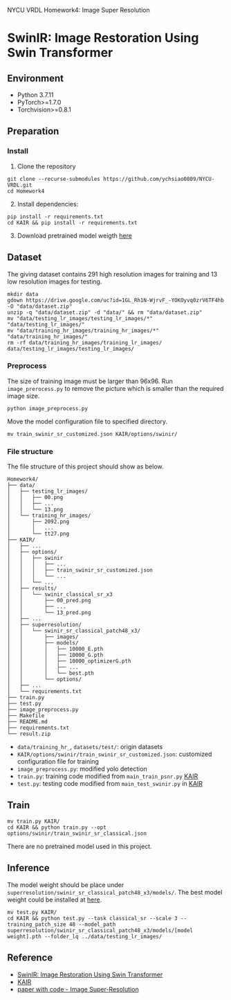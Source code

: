 NYCU VRDL Homework4: Image Super Resolution
# SwinIR: Image Restoration Using Swin Transformer

## Environment
- Python 3.7.11
- PyTorch>=1.7.0
- Torchvision>=0.8.1

## Preparation
### Install
1. Clone the repository
```
git clone --recurse-submodules https://github.com/ychsiao0809/NYCU-VRDL.git
cd Homework4
```
2. Install dependencies:
```
pip install -r requirements.txt
cd KAIR && pip install -r requirements.txt 
```
3. Download pretrained model weigth [here]()

## Dataset
The giving dataset contains 291 high resolution images for training and 13 low resolution images for testing.
```
mkdir data
gdown https://drive.google.com/uc?id=1GL_Rh1N-WjrvF_-YOKOyvq0zrV6TF4hb -O "data/dataset.zip"
unzip -q "data/dataset.zip" -d "data/" && rm "data/dataset.zip"
mv "data/testing_lr_images/testing_lr_images/*" "data/testing_lr_images/"
mv "data/training_hr_images/training_hr_images/*" "data/training_hr_images/"
rm -rf data/training_hr_images/training_lr_images/ data/testing_lr_images/testing_lr_images/
```

### Preprocess
The size of training image must be larger than 96x96. Run `image_prerocess.py` to remove the picture which is smaller than the required image size.
```  
python image_preprocess.py
```

Move the model configuration file to specified directory.
```
mv train_swinir_sr_customized.json KAIR/options/swinir/
```

### File structure
The file structure of this project should show as below.
```
Homework4/
├── data/
│   ├── testing_lr_images/
│   │   ├── 00.png
│   │   ├── ...
│   │   └── 13.png
│   └── training_hr_images/
│       ├── 2092.png
│       │   ...
│       └── tt27.png
├── KAIR/
│   ├── ...
│   ├── options/
│   │   ├── swinir
│   │   │   ├── ...
│   │   │   ├── train_swinir_sr_customized.json
│   │   │   └── ...
│   │   └── ...
│   ├── results/
│   │   └── swinir_classical_sr_x3
│   │       ├── 00_pred.png
│   │       ├── ...
│   │       └── 13_pred.png
│   ├── ...
│   ├── superresolution/
│   │   └── swinir_sr_classical_patch48_x3/
│   │       ├── images/
│   │       ├── models/
│   │       │   ├── 10000_E.pth
│   │       │   ├── 10000_G.pth
│   │       │   ├── 10000_optimizerG.pth
│   │       │   ├── ...
│   │       │   └── best.pth
│   │       └── options/
│   ├── ...
│   └── requirements.txt
├── train.py
├── test.py
├── image_preprocess.py
├── Makefile
├── README.md
├── requirements.txt
└── result.zip
```
- `data/training_hr_`, `datasets/test/`: origin datasets
- `KAIR/options/swinir/train_swinir_sr_customized.json`: customized configuration file for training
- `image_preprocess.py`: modified yolo detection
- `train.py`: training code modified from `main_train_psnr.py` [KAIR](https://github.com/cszn/KAIR)
- `test.py`: testing code modified from `main_test_swinir.py` in [KAIR](https://github.com/cszn/KAIR)

## Train
```
mv train.py KAIR/
cd KAIR && python train.py --opt options/swinir/train_swinir_sr_classical.json
```
There are no pretrained model used in this project.

## Inference
The model weight should be place under `superresolution/swinir_sr_classical_patch48_x3/models/`. The best model weight could be installed at [here]().
```
mv test.py KAIR/
cd KAIR && python test.py --task classical_sr --scale 3 --training_patch_size 48 --model_path superresolution/swinir_sr_classical_patch48_x3/models/[model weight].pth --folder_lq ../data/testing_lr_images/
```

## Reference
- [SwinIR: Image Restoration Using Swin Transformer](https://arxiv.org/abs/2108.10257)
- [KAIR](https://github.com/cszn/KAIR)
- [paper with code - Image Super-Resolution](https://paperswithcode.com/sota/image-super-resolution-on-set5-4x-upscaling)
